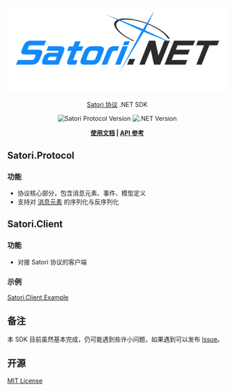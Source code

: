 ﻿<div align="center">

![Satori.NET](./assets/banner.png)

[Satori 协议](https://satori.js.org/zh-CN/) .NET SDK

![Satori Protocol Version](https://img.shields.io/badge/Satori_Protocol-v1-8d80e6)
![.NET Version](https://img.shields.io/badge/.NET-6-512bd4)

**[使用文档](https://docs.bsdayo.moe/Satori.NET/) | [API 参考](https://docs.bsdayo.moe/Satori.NET/api/)**

</div>

## Satori.Protocol

### 功能

- 协议核心部分，包含消息元素、事件、模型定义
- 支持对 [消息元素](https://satori.js.org/zh-CN/protocol/elements.html) 的序列化与反序列化

## Satori.Client

### 功能

- 对接 Satori 协议的客户端

### 示例

[Satori.Client.Example](./examples/Satori.Client.Example)

## 备注

本 SDK 目前虽然基本完成，仍可能遇到些许小问题，如果遇到可以发布 [Issue](https://github.com/bsdayo/Satori.NET/issues/)。

## 开源

[MIT License](https://github.com/bsdayo/Satori.NET/blob/main/LICENSE)
